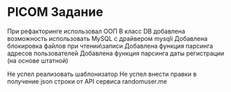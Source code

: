 # PICOM Задание

При рефакторинге использовал ООП
В класс DB добавлена возможность использовать MySQL с драйвером mysqli
Добавлена блокировка файлов при чтении\записи 
Добавлена функция парсинга адресов пользователей
Добавлена функция парсинга даты регистрации (на основе штатной)

Не успел реализовать шаблонизатор
Не успел внести правки в получение json строки от API сервиса randomuser.me
